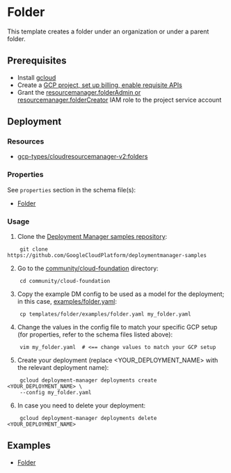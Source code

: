 # Folder

This template creates a folder under an organization or under a parent folder.

## Prerequisites

- Install [gcloud](https://cloud.google.com/sdk)
- Create a [GCP project, set up billing, enable requisite APIs](../project/README.md)
- Grant the [resourcemanager.folderAdmin or resourcemanager.folderCreator](https://cloud.google.com/resource-manager/docs/access-control-folders) IAM role to the project service account

## Deployment

### Resources

- [gcp-types/cloudresourcemanager-v2:folders](https://cloud.google.com/resource-manager/reference/rest/v2/folders/create)


### Properties

See `properties` section in the schema file(s):

-  [Folder](folder.py.schema)

### Usage


1. Clone the [Deployment Manager samples repository](https://github.com/GoogleCloudPlatform/deploymentmanager-samples):

```shell
    git clone https://github.com/GoogleCloudPlatform/deploymentmanager-samples
```

2. Go to the [community/cloud-foundation](../../) directory:

```shell
    cd community/cloud-foundation
```

3. Copy the example DM config to be used as a model for the deployment; in this case, [examples/folder.yaml](examples/folder.yaml):

```shell
    cp templates/folder/examples/folder.yaml my_folder.yaml
```

4. Change the values in the config file to match your specific GCP setup (for properties, refer to the schema files listed above):

```shell
    vim my_folder.yaml  # <== change values to match your GCP setup
```

5. Create your deployment (replace <YOUR_DEPLOYMENT_NAME> with the relevant deployment name):

```shell
    gcloud deployment-manager deployments create <YOUR_DEPLOYMENT_NAME> \
    --config my_folder.yaml
```

6. In case you need to delete your deployment:

```shell
    gcloud deployment-manager deployments delete <YOUR_DEPLOYMENT_NAME>
```

## Examples

- [Folder](examples/folder.yaml)
